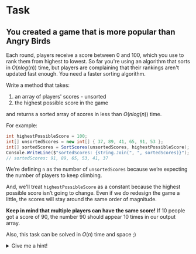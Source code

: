 # Task 
## You created a game that is more popular than Angry Birds

Each round, players receive a score between 0 and 100, which you use to rank them from highest to lowest. So far you're using an algorithm that sorts in $`O(n log(n))`$ time, but players are complaining that their rankings aren't updated fast enough. You need a faster sorting algorithm.

Write a method that takes:

1. an array of players' scores - unsorted
1. the highest possible score in the game

and returns a sorted array of scores in less than $`O(n log(n))`$ time.

For example:

```cs
int highestPossibleScore = 100;
int[] unsortedScores = new int[] { 37, 89, 41, 65, 91, 53 };
int[] sortedScores = SortScores(unsortedScores, highestPossibleScore);
Console.WriteLine($"sortedScores: {string.Join(", ", sortedScores)}");
// sortedScores: 91, 89, 65, 53, 41, 37
```

We’re defining `n` as the number of `unsortedScores` because we’re expecting the number of players to keep climbing.

And, we'll treat `highestPossibleScore` as a constant because the highest possible score isn’t going to change. Even if we do redesign the game a little, the scores will stay around the same order of magnitude.

**Keep in mind that multiple players can have the same score!** If 10 people got a score of 90, the number 90 should appear 10 times in our output array.

Also, this task can be solved in $`O(n)`$ time and space ;)

<details>
<summary>Give me a hint!</summary>

$`O(n log(n))`$ is the time to beat. Even if our array of scores were already sorted we'd have to do a full walk through the array to confirm that it was in fact fully sorted. So we have to spend at least $`O(n)`$ time on our sorting method. If we're going to do better than $`O(n log(n))`$, we're probably going to do exactly $`O(n)`$.

What are some common ways to get $`O(n)`$ runtime?

***

<details>
<summary>Give me a hint!</summary>

One common way to get $`O(n)`$ runtime is to use a [greedy algorithm](https://brilliant.org/wiki/greedy-algorithm/).

But in this case we're not looking to just grab a specific value from our input set (e.g. the "largest" or the "greatest difference")—we're looking to reorder the whole set. That doesn't lend itself as well to a greedy approach.

Another common way to get $`O(n)`$ runtime is to use **counting**.

We can build an array `scoreCounts` where the indices represent scores and the values represent how many times the score appears. Once we have that, can we generate a sorted array of scores?

What if we did an in-order walk through `scoreCounts`. Each index represents a score and its value represents the count of appearances. So we can simply add the score to a new array sortedScores as many times as count of appearances.

***

<details>
<summary>Solution</summary>

We use counting sort.

![Counting Sort Algorithm](https://i.ibb.co/D5wkbn2/Counting-Sort-Algorithm.gif "Counting Sort Algorithm")

[Counting Sort Algorithm Video](https://www.youtube.com/watch?v=JyV0AYM4YsY)

```cs
private static int[] SortScores(int[] unsortedScores, int highestPossibleScore)
{
    // Array of 0s at indices 0 to highestPossibleScore
    int[] scoreCounts = new int[highestPossibleScore + 1];

    // Populate scoreCounts
    foreach (int score in unsortedScores)
    {
        scoreCounts[score]++;
    }

    // Populate the final sorted array
    int[] sortedScores = new int[unsortedScores.Length];
    int currentSortedIndex = 0;

    // For each item in scoreCounts starting from the biggest
    for (int score = highestPossibleScore; score >= 0; score--)
    {
        int count = scoreCounts[score];

        // For the number of times the item occurs
        for (int occurrence = 0; occurrence < count; occurrence++)
        {
            // Add it to the sorted array
            sortedScores[currentSortedIndex] = score;
            currentSortedIndex++;
        }
    }

    return sortedScores;
}
```

## Complexity

$`O(n)`$ time and $`O(n)`$ space, where `n` is the number of scores.

>Wait, aren't we nesting two loops towards the bottom? So shouldn't it be $`O(n^2)`$ time?
>
>Notice what those loops iterate over. The outer loop runs once for each unique number in the array. The inner loop runs once for each time that number occurred.
>
>So in essence we're just looping through the `n` numbers from our input array, except we're splitting it into two steps: (1) each unique number, and (2) each time that number appeared.
>
>Here's another way to think about it: in each iteration of our two nested loops, we append one item to sortedScores. How many numbers end up in sortedScores in the end? Exactly how many were in our input array?

If we didn't treat `highestPossibleScore` as a constant, we could call it `k` and say we have $`O(n+k)`$ time and $`O(n+k)`$ space.

## Bonus

Note that by optimizing for time we ended up incurring some space cost! What if we were optimizing for space?

We chose to generate and return a separate, sorted array. Could we instead sort the array in place? Does this change the time complexity? The space complexity?

</details>
</details>
</details>
